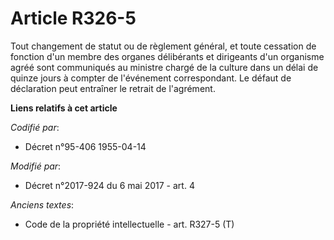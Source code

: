 # Article R326-5

Tout changement de statut ou de règlement général, et toute cessation de fonction d'un membre des organes délibérants et
dirigeants d'un organisme agréé sont communiqués au ministre chargé de la culture dans un délai de quinze jours à compter de
l'événement correspondant. Le défaut de déclaration peut entraîner le retrait de l'agrément.

**Liens relatifs à cet article**

_Codifié par_:

  - Décret n°95-406 1955-04-14

_Modifié par_:

  - Décret n°2017-924 du 6 mai 2017 - art. 4

_Anciens textes_:

  - Code de la propriété intellectuelle - art. R327-5 (T)
